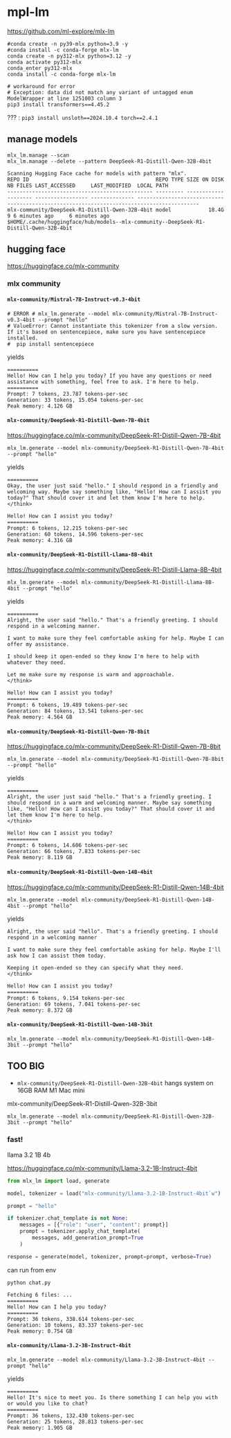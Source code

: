 
# mpl-lm

<https://github.com/ml-explore/mlx-lm>

```
#conda create -n py39-mlx python=3.9 -y
#conda install -c conda-forge mlx-lm
conda create -n py312-mlx python=3.12 -y
conda activate py312-mlx
conda_enter py312-mlx
conda install -c conda-forge mlx-lm

# workaround for error
# Exception: data did not match any variant of untagged enum ModelWrapper at line 1251003 column 3
pip3 install transformers==4.45.2
```

??? : `pip3 install unsloth==2024.10.4 torch==2.4.1`

## manage models


```
mlx_lm.manage --scan
mlx_lm.manage --delete --pattern DeepSeek-R1-Distill-Qwen-32B-4bit
```

```
Scanning Hugging Face cache for models with pattern "mlx".
REPO ID                                         REPO TYPE SIZE ON DISK NB FILES LAST_ACCESSED     LAST_MODIFIED  LOCAL PATH
----------------------------------------------- --------- ------------ -------- ----------------- -------------- ------------------------------------------------------------------------------------------
mlx-community/DeepSeek-R1-Distill-Qwen-32B-4bit model            18.4G        9 6 minutes ago     6 minutes ago  $HOME/.cache/huggingface/hub/models--mlx-community--DeepSeek-R1-Distill-Qwen-32B-4bit
```

## hugging face

<https://huggingface.co/mlx-community>

### mlx community

#### `mlx-community/Mistral-7B-Instruct-v0.3-4bit`

```shell
# ERROR # mlx_lm.generate --model mlx-community/Mistral-7B-Instruct-v0.3-4bit --prompt "hello"
# ValueError: Cannot instantiate this tokenizer from a slow version. If it's based on sentencepiece, make sure you have sentencepiece installed.
#  pip install sentencepiece
```

yields

```
==========
Hello! How can I help you today? If you have any questions or need assistance with something, feel free to ask. I'm here to help.
==========
Prompt: 7 tokens, 23.787 tokens-per-sec
Generation: 33 tokens, 15.054 tokens-per-sec
Peak memory: 4.126 GB
```

#### `mlx-community/DeepSeek-R1-Distill-Qwen-7B-4bit`


<https://huggingface.co/mlx-community/DeepSeek-R1-Distill-Qwen-7B-4bit>


```
mlx_lm.generate --model mlx-community/DeepSeek-R1-Distill-Qwen-7B-4bit --prompt "hello"
```

yields

```
==========
Okay, the user just said "hello." I should respond in a friendly and welcoming way. Maybe say something like, "Hello! How can I assist you today?" That should cover it and let them know I'm here to help.
</think>

Hello! How can I assist you today?
==========
Prompt: 6 tokens, 12.215 tokens-per-sec
Generation: 60 tokens, 14.596 tokens-per-sec
Peak memory: 4.316 GB
```



####  `mlx-community/DeepSeek-R1-Distill-Llama-8B-4bit`

<https://huggingface.co/mlx-community/DeepSeek-R1-Distill-Llama-8B-4bit>


```
mlx_lm.generate --model mlx-community/DeepSeek-R1-Distill-Llama-8B-4bit --prompt "hello"
```

yields

```
==========
Alright, the user said "hello." That's a friendly greeting. I should respond in a welcoming manner.

I want to make sure they feel comfortable asking for help. Maybe I can offer my assistance.

I should keep it open-ended so they know I'm here to help with whatever they need.

Let me make sure my response is warm and approachable.
</think>

Hello! How can I assist you today?
==========
Prompt: 6 tokens, 19.489 tokens-per-sec
Generation: 84 tokens, 13.541 tokens-per-sec
Peak memory: 4.564 GB
```

####  `mlx-community/DeepSeek-R1-Distill-Qwen-7B-8bit`

<https://huggingface.co/mlx-community/DeepSeek-R1-Distill-Qwen-7B-8bit>

```
mlx_lm.generate --model mlx-community/DeepSeek-R1-Distill-Qwen-7B-8bit --prompt "hello"
```

yields

```
==========
Alright, the user just said "hello." That's a friendly greeting. I should respond in a warm and welcoming manner. Maybe say something like, "Hello! How can I assist you today?" That should cover it and let them know I'm here to help.
</think>

Hello! How can I assist you today?
==========
Prompt: 6 tokens, 14.606 tokens-per-sec
Generation: 66 tokens, 7.833 tokens-per-sec
Peak memory: 8.119 GB
```

#### `mlx-community/DeepSeek-R1-Distill-Qwen-14B-4bit`

https://huggingface.co/mlx-community/DeepSeek-R1-Distill-Qwen-14B-4bit

```shell
mlx_lm.generate --model mlx-community/DeepSeek-R1-Distill-Qwen-14B-4bit --prompt "hello"
```

yields

```
Alright, the user said "hello". That's a friendly greeting. I should respond in a welcoming manner

I want to make sure they feel comfortable asking for help. Maybe I'll ask how I can assist them today.

Keeping it open-ended so they can specify what they need.
</think>

Hello! How can I assist you today?
==========
Prompt: 6 tokens, 9.154 tokens-per-sec
Generation: 69 tokens, 7.041 tokens-per-sec
Peak memory: 8.372 GB
```

#### `mlx-community/DeepSeek-R1-Distill-Qwen-14B-3bit`


```
mlx_lm.generate --model mlx-community/DeepSeek-R1-Distill-Qwen-14B-3bit --prompt "hello"
```

## TOO BIG

- `mlx-community/DeepSeek-R1-Distill-Qwen-32B-4bit` hangs system on 16GB RAM M1 Mac mini

mlx-community/DeepSeek-R1-Distill-Qwen-32B-3bit


```
mlx_lm.generate --model mlx-community/DeepSeek-R1-Distill-Qwen-32B-3bit --prompt "hello"
```




### fast!

llama 3.2 1B 4b

<https://huggingface.co/mlx-community/Llama-3.2-1B-Instruct-4bit>


```python
from mlx_lm import load, generate

model, tokenizer = load("mlx-community/Llama-3.2-1B-Instruct-4bit`w")

prompt = "hello"

if tokenizer.chat_template is not None:
    messages = [{"role": "user", "content": prompt}]
    prompt = tokenizer.apply_chat_template(
        messages, add_generation_prompt=True
    )

response = generate(model, tokenizer, prompt=prompt, verbose=True)
```

can run from env

```
python chat.py

Fetching 6 files: ...
==========
Hello! How can I help you today?
==========
Prompt: 36 tokens, 338.614 tokens-per-sec
Generation: 10 tokens, 83.337 tokens-per-sec
Peak memory: 0.754 GB
```


#### `mlx-community/Llama-3.2-3B-Instruct-4bit`

```
mlx_lm.generate --model mlx-community/Llama-3.2-3B-Instruct-4bit --prompt "hello"
```

yields

```
==========
Hello! It's nice to meet you. Is there something I can help you with or would you like to chat?
==========
Prompt: 36 tokens, 132.430 tokens-per-sec
Generation: 25 tokens, 28.813 tokens-per-sec
Peak memory: 1.905 GB
```
